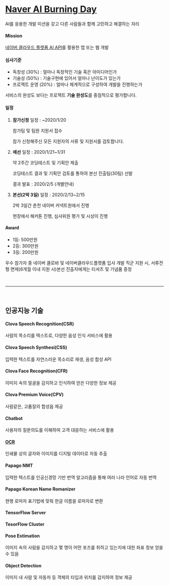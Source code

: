 # [Naver AI Burning Day][https://campaign.naver.com/aihackathon_ai_burning/]

AI를 응용한 개발 미션을 갖고 다른 사람들과 함께 고민하고 해결하는 자리

#### Mission

[네이버 클라우드 플랫폼 AI API][https://www.ncloud.com/product/aiService]를 활용한 앱 또는 웹 개발

#### 심사기준

- 독창성 (30%) : 얼마나 독창적인 기술 혹은 아이디어인가
- 기술성 (50%) : 기술구현에 있어서 얼마나 난이도가 있는가
- 프로젝트 운영 (20%) : 얼마나 체계적으로 구성하여 개발을 진행하는가

서비스의 완성도 보다는 프로젝트 **기술 완성도**를 중점적으로 평가합니다.

#### 일정

1. **참가신청**
   일정 : ~2020/1/20

   참가팀 및 팀원 지원서 접수

   참가 신청해주신 모든 지원자의 서류 및 지원서를 검토합니다.

2. **예선**
   일정 : 2020/1/21~1/31

   약 2주간 코딩테스트 및 기획안 제출

   코딩테스트 결과 및 기획안 검토를 통하여 본선 진출팀(30팀) 선발

   결과 발표 : 2020/2/5 (개별안내)

3. **본선(2박 3일)**
   일정 : 2020/2/13~2/15

   2박 3일간 춘천 네이버 커넥트원에서 진행

   현장에서 해커톤 진행, 심사위원 평가 및 시상이 진행

#### Award

- 1등: 500만원
- 2등: 300만원
- 3등: 200만원

우수 참가자 중 네이버 클로바 및 네이버클라우드플랫폼 입사 개발 직군 지원 시, 서류전형 면제(6개월 이내 지원 시)본선 진출자에게는 티셔츠 및 기념품 증정

<br>

---

<br>

## 인공지능 기술

#### Clova Speech Recognition(CSR)

사람의 목소리를 텍스트로, 다양한 음성 인식 서비스에 활용

#### Clova Speech Synthesi(CSS)

입력한 텍스트를 자연스러운 목소리로 재생, 음성 합성 API

#### Clova Face Recognition(CFR)

이미지 속의 얼굴을 감지하고 인식하여 얻은 다양한 정보 제공

#### Clova Premium Voice(CPV)

사람같은, 고품질의 합성음 제공

#### Chatbot

사용자의 질문의도를 이해하여 고객 대응하는 서비스에 활용

#### [OCR][https://www.ncloud.com/product/aiService/ocr]

인쇄물 상의 글자와 이미지를 디지털 데이터로 자동 추출

#### Papago NMT

입력한 텍스트를 인공신경망 기반 번역 알고리즘을 통해 여러 나라 언어로 자동 번역

#### Papago Korean Name Romanizer

현행 로마자 표기법에 맞춰 한글 이름을 로마자로 변환

#### TensorFlow Server

#### TesorFlow Cluster

#### Pose Estimation

이미지 속의 사람을 감지하고 몇 명이 어떤 포즈를 취하고 있는지에 대한 좌표 정보 얻을 수 있음

#### Object Detection

이미지 내 사람 및 자동차 등 객체의 타입과 위치를 감지하여 정보 제공

















[https://campaign.naver.com/aihackathon_ai_burning/]: https://campaign.naver.com/aihackathon_ai_burning/
[https://www.ncloud.com/product/aiService]: https://www.ncloud.com/product/aiService
[https://www.ncloud.com/product/aiService/ocr]: https://www.ncloud.com/product/aiService/ocr